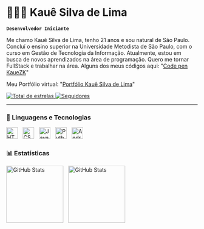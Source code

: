 # 👨🏽‍💻 Kauê Silva de Lima

**`Desenvolvedor Iniciante`**


Me chamo Kauê Silva de Lima, tenho 21 anos e sou natural de São Paulo. Concluí o ensino superior na Universidade Metodista de São Paulo, com o curso em Gestão de Tecnologia da Informação. Atualmente, estou em busca de novos aprendizados na área de programação. Quero me tornar FullStack e trabalhar na área. Alguns dos meus códigos aqui: "[Code pen KaueZK](https://codepen.io/Kaue-Silva-de-Lima)"

Meu Portfólio virtual: "[Portfólio Kauê Silva de Lima](https://kauezk.github.io/KaueSilvaPortfolio/)"

<p align="left">
    </a> 
    <a href="https://github.com/KaueZK?tab=repositories&sort=stargazers">
        <img 
            alt="Total de estrelas" 
            title="Total de estrelas GitHub" 
            src="https://custom-icon-badges.demolab.com/github/stars/KaueZK?color=55960c&style=for-the-badge&labelColor=488207&logo=star&label=estrelas"
        />
    </a>
    <a href="https://github.com/KaueZK?tab=followers">
        <img 
            alt="Seguidores" 
            title="Me siga no GitHub" 
            src="https://custom-icon-badges.demolab.com/github/followers/KaueZK?color=236ad3&labelColor=1155ba&style=for-the-badge&logo=github&label=Seguidores&logoColor=white"
        />
    </a>
</p>

---

### 🤖 Linguagens e Tecnologias

<img 
    align="left" 
    alt="HTML"
    title="HTML" 
    width="30px" 
    style="padding-right: 10px;" 
    src="https://cdn.jsdelivr.net/gh/devicons/devicon@latest/icons/html5/html5-original.svg" 
/>
<img 
    align="left" 
    alt="CSS" 
    title="CSS"
    width="30px" 
    style="padding-right: 10px;" 
    src="https://cdn.jsdelivr.net/gh/devicons/devicon@latest/icons/css3/css3-original.svg" 
/>
<img 
    align="left" 
    alt="JavaScript" 
    title="JavaScript"
    width="30px" 
    style="padding-right: 10px;" 
    src="https://cdn.jsdelivr.net/gh/devicons/devicon@latest/icons/javascript/javascript-original.svg"  
/>
<img 
    align="left" 
    alt="Python" 
    title="Python"
    width="30px" 
    style="padding-right: 10px;" 
    src="https://cdn.jsdelivr.net/gh/devicons/devicon@latest/icons/python/python-original.svg" 
/>
<img 
    align="left" 
    alt="Android" 
    title="Android"
    width="30px" 
    style="padding-right: 10px;" 
    src="https://cdn.jsdelivr.net/gh/devicons/devicon@latest/icons/android/android-plain.svg" 
/>

<br/>
<br/>

### 📊 Estatísticas

  <img 
    align="left" 
    alt="GitHub Stats" 
    height="150" 
    style="padding-right: 10px;" 
    src="https://github-readme-stats.vercel.app/api?username=KaueZK&show_icons=true&theme=tokyonight&include_all_commits=true&locale=pt-br" 
  />

<img 
      align="left" 
      alt="GitHub Stats" 
      height="150" 
      style="padding-right: 10px;"
      src="https://github-readme-stats.vercel.app/api/top-langs/?username=KaueZK&theme=tokyonight&layout=compact&custom_title=Tecnologias&langs_count=9" 
  />

